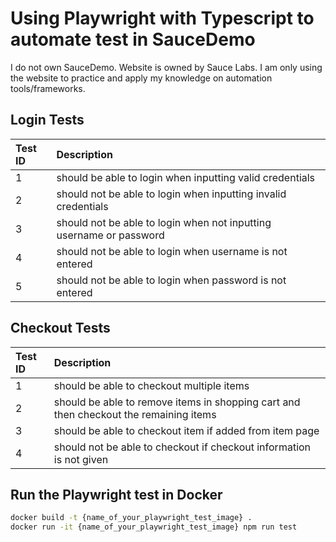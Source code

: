 # Using Playwright with Typescript to automate test in SauceDemo

I do not own SauceDemo. Website is owned by Sauce Labs. I am only using the website to practice and apply my knowledge on automation tools/frameworks.

## Login Tests

| Test ID     | Description                                                         |
| :---        | :---                                                                |
| 1           | should be able to login when inputting valid credentials            |
| 2           | should not be able to login when inputting invalid credentials      |
| 3           | should not be able to login when not inputting username or password |
| 4           | should not be able to login when username is not entered            |
| 5           | should not be able to login when password is not entered            |

## Checkout Tests

| Test ID     | Description                                                                             |
| :---        | :---                                                                                    |
| 1           | should be able to checkout multiple items                                               |
| 2           | should be able to remove items in shopping cart and then checkout the remaining items   |
| 3           | should be able to checkout item if added from item page                                 |
| 4           | should not be able to checkout if checkout information is not given                     |

## Run the Playwright test in Docker

```bash
docker build -t {name_of_your_playwright_test_image} .
docker run -it {name_of_your_playwright_test_image} npm run test
```

